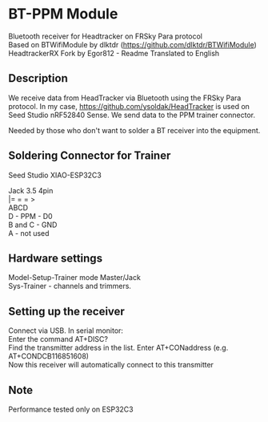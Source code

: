 # BT-PPM Module
Bluetooth receiver for Headtracker on FRSky Para protocol  
Based on BTWifiModule by dlktdr (https://github.com/dlktdr/BTWifiModule)  
HeadtrackerRX Fork by Egor812 - Readme Translated to English  

## Description
We receive data from HeadTracker via Bluetooth using the FRSky Para protocol. In my case, https://github.com/ysoldak/HeadTracker is used on Seed Studio nRF52840 Sense. We send data to the PPM trainer connector.  

Needed by those who don't want to solder a BT receiver into the equipment.  

## Soldering Connector for Trainer
Seed Studio XIAO-ESP32C3  

Jack 3.5 4pin  
|= = = >  
ABCD  
D - PPM - D0  
B and C - GND  
A - not used  

## Hardware settings
Model-Setup-Trainer mode Master/Jack  
Sys-Trainer - channels and trimmers.  

## Setting up the receiver
Connect via USB. In serial monitor:  
Enter the command AT+DISC?  
Find the transmitter address in the list. Enter AT+CONaddress (e.g. AT+CONDCB116851608)  
Now this receiver will automatically connect to this transmitter  

## Note
Performance tested only on ESP32C3  
